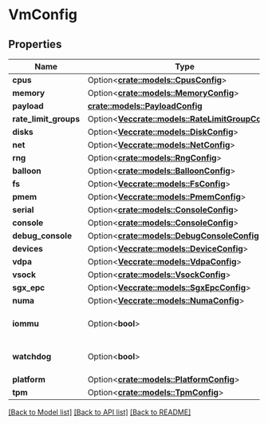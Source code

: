 # VmConfig

## Properties

Name | Type | Description | Notes
------------ | ------------- | ------------- | -------------
**cpus** | Option<[**crate::models::CpusConfig**](CpusConfig.md)> |  | [optional]
**memory** | Option<[**crate::models::MemoryConfig**](MemoryConfig.md)> |  | [optional]
**payload** | [**crate::models::PayloadConfig**](PayloadConfig.md) |  | 
**rate_limit_groups** | Option<[**Vec<crate::models::RateLimitGroupConfig>**](RateLimitGroupConfig.md)> |  | [optional]
**disks** | Option<[**Vec<crate::models::DiskConfig>**](DiskConfig.md)> |  | [optional]
**net** | Option<[**Vec<crate::models::NetConfig>**](NetConfig.md)> |  | [optional]
**rng** | Option<[**crate::models::RngConfig**](RngConfig.md)> |  | [optional]
**balloon** | Option<[**crate::models::BalloonConfig**](BalloonConfig.md)> |  | [optional]
**fs** | Option<[**Vec<crate::models::FsConfig>**](FsConfig.md)> |  | [optional]
**pmem** | Option<[**Vec<crate::models::PmemConfig>**](PmemConfig.md)> |  | [optional]
**serial** | Option<[**crate::models::ConsoleConfig**](ConsoleConfig.md)> |  | [optional]
**console** | Option<[**crate::models::ConsoleConfig**](ConsoleConfig.md)> |  | [optional]
**debug_console** | Option<[**crate::models::DebugConsoleConfig**](DebugConsoleConfig.md)> |  | [optional]
**devices** | Option<[**Vec<crate::models::DeviceConfig>**](DeviceConfig.md)> |  | [optional]
**vdpa** | Option<[**Vec<crate::models::VdpaConfig>**](VdpaConfig.md)> |  | [optional]
**vsock** | Option<[**crate::models::VsockConfig**](VsockConfig.md)> |  | [optional]
**sgx_epc** | Option<[**Vec<crate::models::SgxEpcConfig>**](SgxEpcConfig.md)> |  | [optional]
**numa** | Option<[**Vec<crate::models::NumaConfig>**](NumaConfig.md)> |  | [optional]
**iommu** | Option<**bool**> |  | [optional][default to false]
**watchdog** | Option<**bool**> |  | [optional][default to false]
**platform** | Option<[**crate::models::PlatformConfig**](PlatformConfig.md)> |  | [optional]
**tpm** | Option<[**crate::models::TpmConfig**](TpmConfig.md)> |  | [optional]

[[Back to Model list]](../README.md#documentation-for-models) [[Back to API list]](../README.md#documentation-for-api-endpoints) [[Back to README]](../README.md)


